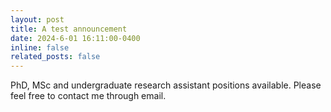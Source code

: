 ```yaml
---
layout: post
title: A test announcement
date: 2024-6-01 16:11:00-0400
inline: false
related_posts: false
---
```


PhD, MSc and undergraduate research assistant positions available. Please feel free to contact me through email. 
